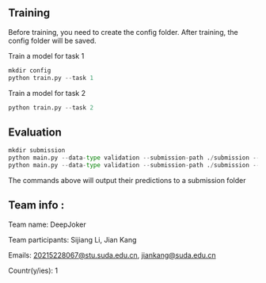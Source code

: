 ## Training

Before training, you need to create the config folder. After training, the config folder will be saved.

Train a model for task 1

```python
mkdir config
python train.py --task 1
```

Train a model for task 2

```python
python train.py --task 2
```

## Evaluation

```python
mkdir submission
python main.py --data-type validation --submission-path ./submission --task 1
python main.py --data-type validation --submission-path ./submission --task 2
```

The commands above will output their predictions to a submission folder

## Team info :

Team name: DeepJoker

Team participants: Sijiang Li, Jian Kang

Emails: 20215228067@stu.suda.edu.cn, jiankang@suda.edu.cn

Countr(y/ies): 1
